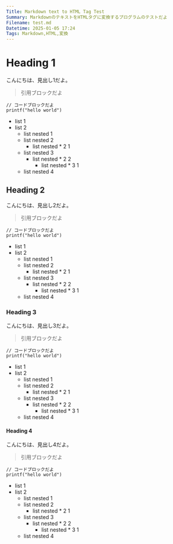 ```yaml
---
Title: Markdown text to HTML Tag Test
Summary: MarkdownのテキストをHTMLタグに変換するプログラムのテストだよ
Filename: test.md
Datetime: 2025-01-05 17:24
Tags: Markdown,HTML,変換
---
```


# Heading 1

こんにちは、見出し1だよ。

> 引用ブロックだよ

```
// コードブロックだよ
printf("hello world")
```

- list 1
- list 2
  - list nested 1
  - list nested 2
    - list nested * 2 1
  - list nested 3
    - list nested * 2 2
      - list nested * 3 1
  - list nested 4

## Heading 2

こんにちは、見出し2だよ。

> 引用ブロックだよ

```
// コードブロックだよ
printf("hello world")
```

- list 1
- list 2
  - list nested 1
  - list nested 2
    - list nested * 2 1
  - list nested 3
    - list nested * 2 2
      - list nested * 3 1
  - list nested 4

### Heading 3

こんにちは、見出し3だよ。

> 引用ブロックだよ

```
// コードブロックだよ
printf("hello world")
```

- list 1
- list 2
  - list nested 1
  - list nested 2
    - list nested * 2 1
  - list nested 3
    - list nested * 2 2
      - list nested * 3 1
  - list nested 4

#### Heading 4

こんにちは、見出し4だよ。

> 引用ブロックだよ

```
// コードブロックだよ
printf("hello world")
```

- list 1
- list 2
  - list nested 1
  - list nested 2
    - list nested * 2 1
  - list nested 3
    - list nested * 2 2
      - list nested * 3 1
  - list nested 4

